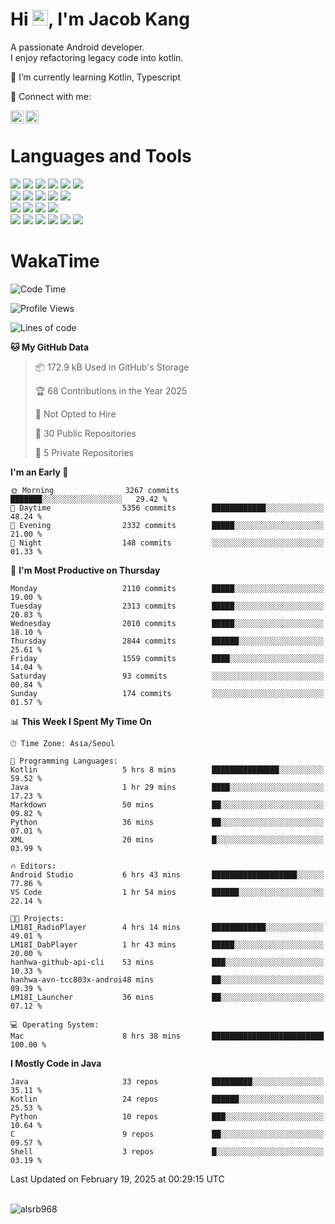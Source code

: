 # Hi <img src="https://media.giphy.com/media/hvRJCLFzcasrR4ia7z/giphy.gif" width="25px">, I'm Jacob Kang
A passionate Android developer.
</br>
I enjoy refactoring legacy code into kotlin.

🌱 I’m currently learning Kotlin, Typescript

🤝 Connect with me:

<a href="https://www.linkedin.com/in/minkyu-kang-b7477b1b2/"><img align="left" src="https://raw.githubusercontent.com/yushi1007/yushi1007/main/images/linkedin.svg" alt="Minkyu Kang | LinkedIn" width="21px"/></a>
<a href="https://www.instagram.com/_jacob_kang/"><img align="left" src="https://raw.githubusercontent.com/yushi1007/yushi1007/main/images/instagram.svg" alt="Jacob Kang | Instagram" width="21px"/></a>

</br>

# Languages and Tools

<div align="left">
<img src="https://img.shields.io/badge/java-007396?logo=java&logoColor=white"/>
<img src="https://img.shields.io/badge/kotlin-7F52FF?logo=kotlin&logoColor=white"/>
<img src="https://img.shields.io/badge/python-3776AB?logo=python&logoColor=white"/>
<img src="https://img.shields.io/badge/bash shell-4EAA25?logo=gnubash&logoColor=white"/>
<img src="https://img.shields.io/badge/c-A8B9CC?logo=c&logoColor=white"/>
<img src="https://img.shields.io/badge/c++-00599C?logo=c%2b%2b&logoColor=white"/>
</div>
<div align="left">
<img src="https://img.shields.io/badge/git-F05032?logo=git&logoColor=white"/>
<img src="https://img.shields.io/badge/github-181717?logo=github&logoColor=white"/>
<img src="https://img.shields.io/badge/mysql-4479A1?logo=mysql&logoColor=white"/>
<img src="https://img.shields.io/badge/sqlite-003B57?logo=sqlite&logoColor=white"/>
<img src="https://img.shields.io/badge/amazon AWS-232F3E?logo=amazonaws&logoColor=white"/>
</div>
<div align="left">
<img src="https://img.shields.io/badge/android-3DDC84?logo=android&logoColor=white"/>
<img src="https://img.shields.io/badge/linux-FCC624?logo=linux&logoColor=white"/>
<img src="https://img.shields.io/badge/flask-000000?logo=flask&logoColor=white"/>
<img src="https://img.shields.io/badge/arduino-00979D?logo=arduino&logoColor=white"/>
</div>
<div align="left">
<img src="https://img.shields.io/badge/slack-4A154B?logo=slack&logoColor=white"/>
<img src="https://img.shields.io/badge/notion-000000?logo=notion&logoColor=white"/>
<img src="https://img.shields.io/badge/jira-0052CC?logo=jira&logoColor=white"/>
<img src="https://img.shields.io/badge/postman-FF6C37?logo=postman&logoColor=white"/>
<img src="https://img.shields.io/badge/intellij-000000?logo=intellijidea&logoColor=white"/>
<img src="https://img.shields.io/badge/pycharm-000000?logo=pycharm&logoColor=white"/>
</div>

# WakaTime

<!--START_SECTION:waka-->
![Code Time](http://img.shields.io/badge/Code%20Time-4%2C645%20hrs%201%20min-blue)

![Profile Views](http://img.shields.io/badge/Profile%20Views-0-blue)

![Lines of code](https://img.shields.io/badge/From%20Hello%20World%20I%27ve%20Written-5.2%20million%20lines%20of%20code-blue)

**🐱 My GitHub Data** 

> 📦 172.9 kB Used in GitHub's Storage 
 > 
> 🏆 68 Contributions in the Year 2025
 > 
> 🚫 Not Opted to Hire
 > 
> 📜 30 Public Repositories 
 > 
> 🔑 5 Private Repositories 
 > 
**I'm an Early 🐤** 

```text
🌞 Morning                3267 commits        ███████░░░░░░░░░░░░░░░░░░   29.42 % 
🌆 Daytime                5356 commits        ████████████░░░░░░░░░░░░░   48.24 % 
🌃 Evening                2332 commits        █████░░░░░░░░░░░░░░░░░░░░   21.00 % 
🌙 Night                  148 commits         ░░░░░░░░░░░░░░░░░░░░░░░░░   01.33 % 
```
📅 **I'm Most Productive on Thursday** 

```text
Monday                   2110 commits        █████░░░░░░░░░░░░░░░░░░░░   19.00 % 
Tuesday                  2313 commits        █████░░░░░░░░░░░░░░░░░░░░   20.83 % 
Wednesday                2010 commits        █████░░░░░░░░░░░░░░░░░░░░   18.10 % 
Thursday                 2844 commits        ██████░░░░░░░░░░░░░░░░░░░   25.61 % 
Friday                   1559 commits        ████░░░░░░░░░░░░░░░░░░░░░   14.04 % 
Saturday                 93 commits          ░░░░░░░░░░░░░░░░░░░░░░░░░   00.84 % 
Sunday                   174 commits         ░░░░░░░░░░░░░░░░░░░░░░░░░   01.57 % 
```


📊 **This Week I Spent My Time On** 

```text
🕑︎ Time Zone: Asia/Seoul

💬 Programming Languages: 
Kotlin                   5 hrs 8 mins        ███████████████░░░░░░░░░░   59.52 % 
Java                     1 hr 29 mins        ████░░░░░░░░░░░░░░░░░░░░░   17.23 % 
Markdown                 50 mins             ██░░░░░░░░░░░░░░░░░░░░░░░   09.82 % 
Python                   36 mins             ██░░░░░░░░░░░░░░░░░░░░░░░   07.01 % 
XML                      20 mins             █░░░░░░░░░░░░░░░░░░░░░░░░   03.99 % 

🔥 Editors: 
Android Studio           6 hrs 43 mins       ███████████████████░░░░░░   77.86 % 
VS Code                  1 hr 54 mins        ██████░░░░░░░░░░░░░░░░░░░   22.14 % 

🐱‍💻 Projects: 
LM18I_RadioPlayer        4 hrs 14 mins       ████████████░░░░░░░░░░░░░   49.01 % 
LM18I_DabPlayer          1 hr 43 mins        █████░░░░░░░░░░░░░░░░░░░░   20.00 % 
hanhwa-github-api-cli    53 mins             ███░░░░░░░░░░░░░░░░░░░░░░   10.33 % 
hanhwa-avn-tcc803x-androi48 mins             ██░░░░░░░░░░░░░░░░░░░░░░░   09.39 % 
LM18I_Launcher           36 mins             ██░░░░░░░░░░░░░░░░░░░░░░░   07.12 % 

💻 Operating System: 
Mac                      8 hrs 38 mins       █████████████████████████   100.00 % 
```

**I Mostly Code in Java** 

```text
Java                     33 repos            █████████░░░░░░░░░░░░░░░░   35.11 % 
Kotlin                   24 repos            ██████░░░░░░░░░░░░░░░░░░░   25.53 % 
Python                   10 repos            ███░░░░░░░░░░░░░░░░░░░░░░   10.64 % 
C                        9 repos             ██░░░░░░░░░░░░░░░░░░░░░░░   09.57 % 
Shell                    3 repos             █░░░░░░░░░░░░░░░░░░░░░░░░   03.19 % 
```




 Last Updated on February 19, 2025 at 00:29:15 UTC
<!--END_SECTION:waka-->

</br>

<div align="left">
<img align="left" src="https://github-readme-stats.vercel.app/api/top-langs?username=alsrb968&show_icons=true&locale=en&layout=compact&theme=dark" alt="alsrb968" />
</div>
